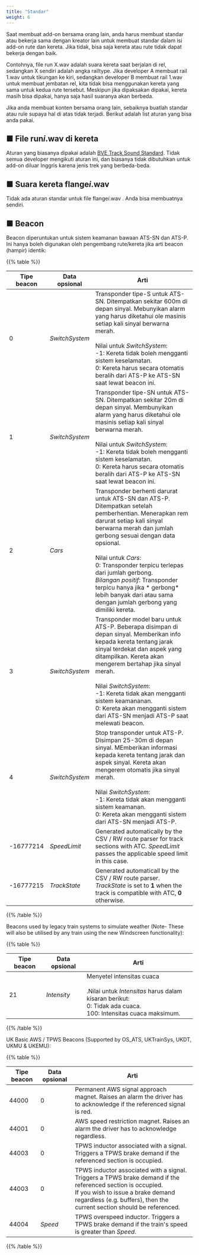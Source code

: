 ```yaml
---
title: "Standar"
weight: 6
---
```


Saat membuat add-on bersama orang lain, anda harus membuat standar atau bekerja sama dengan kreator lain untuk membuat standar dalam isi add-on rute dan kereta. Jika tidak, bisa saja kereta atau rute tidak dapat bekerja dengan baik.

Contohnya, file run X.wav adalah suara kereta saat berjalan di rel, sedangkan X sendiri adalah angka railtype. Jika developer A membuat rail 1.wav untuk tikungan ke kiri, sedangkan developer B membuat rail 1.wav untuk membuat jembatan rel, kita tidak bisa menggunakan kereta yang sama untuk kedua rute tersebut. Meskipun jika dipaksakan dipakai, kereta masih bisa dipakai, hanya saja hasil suaranya akan berbeda.

Jika anda membuat konten bersama orang lain, sebaiknya buatlah standar atau rule supaya hal di atas tidak terjadi. Berikut adalah list aturan yang bisa anda pakai.

## ■ File run*i*.wav di kereta

Aturan yang biasanya dipakai adalah [BVE Track Sound Standard](http://www.railsimroutes.net/bvetss/index.php). Tidak semua developer mengikuti aturan ini, dan biasanya tidak dibutuhkan untuk add-on diluar Inggris karena jenis trek yang berbeda-beda.

## ■ Suara kereta flange*i*.wav

Tidak ada aturan standar untuk file flange*i*.wav . Anda bisa membuatnya sendiri.

## ■ Beacon

Beacon diperuntukan untuk sistem keamanan bawaan ATS-SN dan ATS-P. Ini hanya boleh digunakan oleh pengembang rute/kereta jika arti beacon (hampir) identik:

{{% table %}}

| Tipe beacon | Data opsional  | Arti                                                      |
| ----------- | -------------- | ------------------------------------------------------------ |
| 0           | *SwitchSystem* | Transponder tipe-S untuk ATS-SN. Ditempatkan sekitar 600m di depan sinyal. Mebunyikan alarm yang harus diketahui ole masinis setiap kali sinyal berwarna merah.<br /><br />Nilai untuk *SwitchSystem*:<br />-1: Kereta tidak boleh mengganti sistem keselamatan.<br />0: Kereta harus secara otomatis beralih dari ATS-P ke ATS-SN saat lewat beacon ini. |
| 1           | *SwitchSystem* | Transponder tipe-SN untuk ATS-SN. Ditempatkan sekitar 20m di depan sinyal. Membunyikan alarm yang harus diketahui ole masinis setiap kali sinyal berwarna merah.<br /><br />Nilai untuk *SwitchSystem*:<br />-1: Kereta tidak boleh mengganti sistem keselamatan.<br />0: Kereta harus secara otomatis beralih dari ATS-P ke ATS-SN saat lewat beacon ini. |
| 2           | *Cars*         | Transponder berhenti darurat untuk ATS-SN dan ATS-P. Ditempatkan setelah pemberhentian. Menerapkan rem darurat setiap kali sinyal berwarna merah dan jumlah gerbong sesuai dengan data opsional.<br /><br />Nilai untuk *Cars*:<br />0: Transponder terpicu terlepas dari jumlah gerbong.<br />*Bilangan positif*: Transponder terpicu hanya jika * gerbong* lebih banyak dari atau sama dengan jumlah gerbong yang dimiliki kereta. |
| 3           | *SwitchSystem* | Transponder model baru untuk ATS-P. Beberapa disimpan di depan sinyal. Memberikan info kepada kereta tentang jarak sinyal terdekat dan aspek yang ditampilkan. Kereta akan mengerem bertahap jika sinyal merah.<br /><br />Nilai *SwitchSystem*:<br />-1: Kereta tidak akan mengganti sistem keamananan.<br />0: Kereta akan mengganti sistem dari ATS-SN menjadi ATS-P saat melewati beacon. |
| 4           | *SwitchSystem* | Stop transponder untuk ATS-P. Disimpan 25-30m di depan sinyal. MEmberikan informasi kepada kereta tentang jarak dan aspek sinyal. Kereta akan mengerem otomatis jika sinyal merah.<br /><br />Nilai *SwitchSystem*:<br />-1: Kereta tidak akan mengganti sistem keamanan.<br />0: Kereta akan mengganti sistem dari ATS-SN menjadi ATS-P. |
| -16777214   | *SpeedLimit*   | Generated automatically by the CSV / RW route parser for track sections with ATC. *SpeedLimit* passes the applicable speed limit in this case. |
| -16777215   | *TrackState*   | Generated automaticall by the CSV / RW route parser. *TrackState* is set to **1** when the track is compatible with ATC, **0** otherwise. |

{{% /table %}}

Beacons used by legacy train systems to simulate weather (Note- These will also be utilised by any train using the new Windscreen functionality):

{{% table %}}

| Tipe beacon | Data opsional  | Arti                                                      |
| ----------- | -------------- | ------------------------------------------------------------ |
| 21           | *Intensity*   | Menyetel intensitas cuaca<br /><br />.Nilai untuk *Intensitas* harus dalam kisaran berikut:<br />0: Tidak ada cuaca.<br />100: Intensitas cuaca maksimum. |

{{% /table %}}

UK Basic AWS / TPWS Beacons (Supported by OS_ATS, UKTrainSys, UKDT, UKMU & UKEMU):

{{% table %}}

| Tipe beacon | Data opsional  | Arti                                                      |
| ----------- | -------------- | ------------------------------------------------------------ |
| 44000       | 0              | Permanent AWS signal approach magnet. Raises an alarm the driver has to acknowledge if the referenced signal is red. |
| 44001       | 0              | AWS speed restriction magnet. Raises an alarm the driver has to acknowledge regardless. |
| 44003       | 0              | TPWS inductor associated with a signal. Triggers a TPWS brake demand if the referenced section is occupied. |
| 44003       | 0              | TPWS inductor associated with a signal. Triggers a TPWS brake demand if the referenced section is occupied. <br /> If you wish to issue a brake demand regardless (e.g. buffers), then the current section should be referenced. |
| 44004       | *Speed*        | TPWS overspeed inductor. Triggers a TPWS brake demand if the train's speed is greater than *Speed*. |

{{% /table %}}